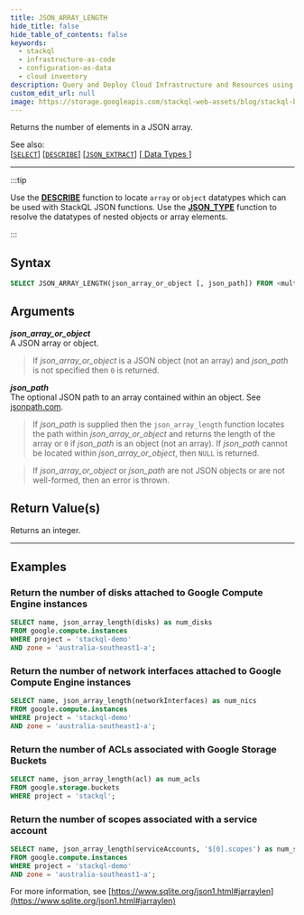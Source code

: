 ```yaml
---
title: JSON_ARRAY_LENGTH
hide_title: false
hide_table_of_contents: false
keywords:
  - stackql
  - infrastructure-as-code
  - configuration-as-data
  - cloud inventory
description: Query and Deploy Cloud Infrastructure and Resources using SQL
custom_edit_url: null
image: https://storage.googleapis.com/stackql-web-assets/blog/stackql-blog-post-featured-image.png
---
```

Returns the number of elements in a JSON array.  

See also:  
[[` SELECT `]](/docs/language-spec/select) [[` DESCRIBE `]](/docs/language-spec/describe) [[` JSON_EXTRACT `]](/docs/language-spec/functions/json/json_extract) [[ Data Types ]](/docs/language-spec/data-types)

* * * 

:::tip 

Use the [**DESCRIBE**](/docs/language-spec/describe) function to locate `array` or `object` datatypes which can be used with StackQL JSON functions. Use the [**JSON_TYPE**](/docs/language-spec/functions/json/json_type) function to resolve the datatypes of nested objects or array elements.

:::

## Syntax

```sql
SELECT JSON_ARRAY_LENGTH(json_array_or_object [, json_path]) FROM <multipartIdentifier>;
```

## Arguments

__*json_array_or_object*__  
A JSON array or object.

> If *json_array_or_object* is a JSON object (not an array) and *json_path* is not specified then `0` is returned.

__*json_path*__  
The optional JSON path to an array contained within an object.  See [jsonpath.com](https://jsonpath.com/).

> If *json_path* is supplied then the `json_array_length` function locates the path within *json_array_or_object* and returns the length of the array or `0` if *json_path* is an object (not an array).  If *json_path* cannot be located within *json_array_or_object*, then `NULL` is returned.

> If *json_array_or_object* or *json_path* are not JSON objects or are not well-formed, then an error is thrown.

## Return Value(s)
Returns an integer.

* * *

## Examples

### Return the number of disks attached to Google Compute Engine instances

```sql
SELECT name, json_array_length(disks) as num_disks
FROM google.compute.instances 
WHERE project = 'stackql-demo' 
AND zone = 'australia-southeast1-a';
```

### Return the number of network interfaces attached to Google Compute Engine instances

```sql
SELECT name, json_array_length(networkInterfaces) as num_nics
FROM google.compute.instances 
WHERE project = 'stackql-demo' 
AND zone = 'australia-southeast1-a';
```

### Return the number of ACLs associated with Google Storage Buckets

```sql
SELECT name, json_array_length(acl) as num_acls
FROM google.storage.buckets 
WHERE project = 'stackql';
```

### Return the number of scopes associated with a service account

```sql
SELECT name, json_array_length(serviceAccounts, '$[0].scopes') as num_scopes 
FROM google.compute.instances 
WHERE project = 'stackql-demo' 
AND zone = 'australia-southeast1-a';
```

For more information, see [https://www.sqlite.org/json1.html#jarraylen](https://www.sqlite.org/json1.html#jarraylen)